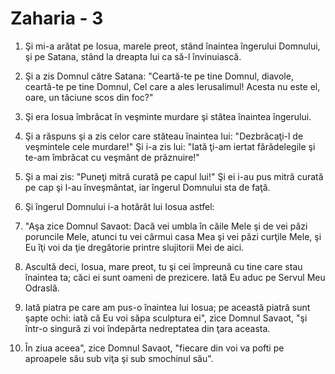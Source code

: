 # Zaharia - 3

1. Şi mi-a arătat pe Iosua, marele preot, stând înaintea îngerului Domnului, şi pe Satana, stând la dreapta lui ca să-l învinuiască. 

2. Şi a zis Domnul către Satana: "Ceartă-te pe tine Domnul, diavole, ceartă-te pe tine Domnul, Cel care a ales Ierusalimul! Acesta nu este el, oare, un tăciune scos din foc?" 

3. Şi era Iosua îmbrăcat în veşminte murdare şi stătea înaintea îngerului. 

4. Şi a răspuns şi a zis celor care stăteau înaintea lui: "Dezbrăcaţi-l de veşmintele cele murdare!" Şi i-a zis lui: "Iată ţi-am iertat fărădelegile şi te-am îmbrăcat cu veşmânt de prăznuire!" 

5. Şi a mai zis: "Puneţi mitră curată pe capul lui!" Şi ei i-au pus mitră curată pe cap şi l-au înveşmântat, iar îngerul Domnului sta de faţă. 

6. Şi îngerul Domnului i-a hotărât lui Iosua astfel: 

7. "Aşa zice Domnul Savaot: Dacă vei umbla în căile Mele şi de vei păzi poruncile Mele, atunci tu vei cârmui casa Mea şi vei păzi curţile Mele, şi Eu îţi voi da ţie dregătorie printre slujitorii Mei de aici. 

8. Ascultă deci, Iosua, mare preot, tu şi cei împreună cu tine care stau înaintea ta; căci ei sunt oameni de prezicere. Iată Eu aduc pe Servul Meu Odraslă. 

9. Iată piatra pe care am pus-o înaintea lui Iosua; pe această piatră sunt şapte ochi: iată că Eu voi săpa sculptura ei", zice Domnul Savaot, "şi într-o singură zi voi îndepărta nedreptatea din ţara aceasta. 

10. În ziua aceea", zice Domnul Savaot, "fiecare din voi va pofti pe aproapele său sub viţa şi sub smochinul său". 

